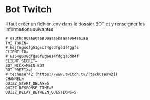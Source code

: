 # Bot Twitch

Il faut créer un fichier .env dans le dossier BOT et y renseigner les informations suivantes
```
# oauth:00aaa0aaa00aaa6kaaaa9a4aa1aa
TMI_TOKEN=
# ksjfngsdfg51gsdf4gsdfgsdf4ggfs
CLIENT_ID=
# 6s54g6s8dfgs6f8g68s4fdgqs6d84f
CLIENT_SECRET=
BOT_NICK=MEIN BOT
BOT_PREFIX=!
# techuser42 (https://www.twitch.tv/[techuser42])
CHANNEL=
QUIZZ_START_DELAY=5
QUIZZ_RESPONSE_TIME=5
QUIZZ_DELAY_BETWEEN_QUESTIONS=5
```
